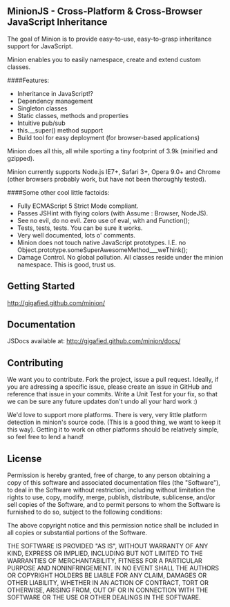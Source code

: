 ## MinionJS - Cross-Platform & Cross-Browser JavaScript Inheritance

The goal of Minion is to provide easy-to-use, easy-to-grasp inheritance support for JavaScript.

Minion enables you to easily namespace, create and extend custom classes.

####Features:

- Inheritance in JavaScript!?
- Dependency management
- Singleton classes
- Static classes, methods and properties
- Intuitive pub/sub
- this.__super() method support 
- Build tool for easy deployment (for browser-based applications)

Minion does all this, all while sporting a tiny footprint of 3.9k (minified and gzipped).

Minion currently supports Node.js IE7+, Safari 3+, Opera 9.0+ and Chrome (other browsers probably work, but have not been thoroughly tested).

####Some other cool little factoids:

- Fully ECMAScript 5 Strict Mode compliant.
- Passes JSHint with flying colors (with Assume : Browser, NodeJS).
- See no evil, do no evil. Zero use of eval, with and Function();
- Tests, tests, tests. You can be sure it works.
- Very well documented, lots o' comments.
- Minion does not touch native JavaScript prototypes. I.E. no Object.prototype.someSuperAwesomeMethod___weThink();
- Damage Control. No global pollution. All classes reside under the minion namespace. This is good, trust us.

## Getting Started

http://gigafied.github.com/minion/

## Documentation

JSDocs available at: http://gigafied.github.com/minion/docs/

## Contributing

We want you to contribute. Fork the project, issue a pull request. Ideally, if you are adressing a specific issue, please create an issue in GitHub and reference that issue in your commits.
Write a Unit Test for your fix, so that we can be sure any future updates don't undo all your hard work :)

We'd love to support more platforms. There is very, very little platform detection in minion's source code. (This is a good thing, we want to keep it this way).
Getting it to work on other platforms should be relatively simple, so feel free to lend a hand!

## License

Permission is hereby granted, free of charge, to any person obtaining a copy
of this software and associated documentation files (the "Software"), to deal
in the Software without restriction, including without limitation the rights
to use, copy, modify, merge, publish, distribute, sublicense, and/or sell
copies of the Software, and to permit persons to whom the Software is
furnished to do so, subject to the following conditions:

The above copyright notice and this permission notice shall be included in
all copies or substantial portions of the Software.

THE SOFTWARE IS PROVIDED "AS IS", WITHOUT WARRANTY OF ANY KIND, EXPRESS OR
IMPLIED, INCLUDING BUT NOT LIMITED TO THE WARRANTIES OF MERCHANTABILITY,
FITNESS FOR A PARTICULAR PURPOSE AND NONINFRINGEMENT. IN NO EVENT SHALL THE
AUTHORS OR COPYRIGHT HOLDERS BE LIABLE FOR ANY CLAIM, DAMAGES OR OTHER
LIABILITY, WHETHER IN AN ACTION OF CONTRACT, TORT OR OTHERWISE, ARISING FROM,
OUT OF OR IN CONNECTION WITH THE SOFTWARE OR THE USE OR OTHER DEALINGS IN
THE SOFTWARE.